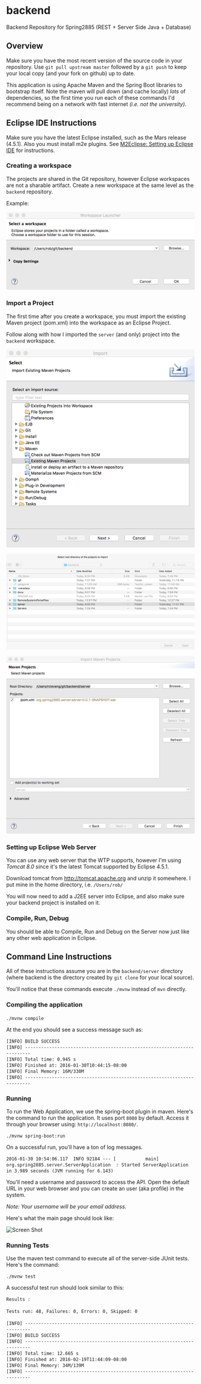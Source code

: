 # backend
Backend Repository for Spring2885 (REST + Server Side Java + Database)


## Overview
Make sure you have the most recent version of the source code in your repository.  Use ````git pull upstream master```` followed by a ````git push```` to keep your local copy (and your fork on github) up to date.

This application is using Apache Maven and the Spring Boot libraries to bootstrap itself.  Note the maven will pull down (and cache locally) *lots* of dependencies, so the first time you run each of these commands I'd recommend being on a network with fast internet *(i.e. not the university)*.

## Eclipse IDE Instructions

Make sure you have the latest Eclipse installed, such as the Mars release (4.5.1).  Also you must install m2e plugins.  See [M2Eclipse: Setting up Eclipse IDE](http://www.eclipse.org/m2e/documentation/m2e-extension-development.html) for instructions.

### Creating a workspace

The projects are shared in the Git repository, however Eclipse workspaces are not a sharable artifact.  Create a new workspace at the same level as the ```backend``` repository.

Example:

![Select workspace](./docs/select-workspace.png)

### Import a Project

The first time after you create a workspace, you must import the existing Maven project (pom.xml) into the workspace as an Eclipse Project.

Follow along with how I imported the ```server``` (and only) project into the ````backend```` workspace.

![Import Dialog](./docs/import-dialog.png)

![Select root directory](./docs/root-directory.png)

![Import Project](./docs/import-projects.png)


### Setting up Eclipse Web Server 

You can use any web server that the WTP supports, however I'm using *Tomcat 8.0* since it's the latest Tomcat supported by Eclipse 4.5.1.

Download tomcat from http://tomcat.apache.org and unzip it somewhere.  I put mine in the home directory, i.e. ````/Users/rob/````

You will now need to add a J2EE server into Eclipse, and also make sure your backend project is installed on it.


### Compile, Run, Debug

You should be able to Compile, Run and Debug on the Server now just like any other web application in Eclipse.


## Command Line Instructions

All of these instructions assume you are in the ````backend/server```` directory (where backend is the directory created by ````git clone```` for your local source).

You'll notice that these commands execute ````./mvnw```` instead of ````mvn```` directly.  
 
### Compiling the application
````./mvnw compile````

At the end you should see a success message such as:

````
[INFO] BUILD SUCCESS
[INFO] ------------------------------------------------------------------------
[INFO] Total time: 0.945 s
[INFO] Finished at: 2016-01-30T10:44:15-08:00
[INFO] Final Memory: 16M/330M
[INFO] ------------------------------------------------------------------------

````

### Running 

To run the Web Application, we use the spring-boot plugin in maven. Here's the command to run the application.  It uses port ````8080```` by default.  Access it through your browser using: ````http://localhost:8080/````.

````
./mvnw spring-boot:run
````

On a successful run, you'll have a ton of log messages.
````
2016-01-30 10:54:06.117  INFO 92184 --- [           main] org.spring2885.server.ServerApplication  : Started ServerApplication in 3.989 seconds (JVM running for 6.143)

````

You'll need a username and password to access the API.  Open the default URL in your web browser and you can create an user (aka profile) in the system.

*Note: Your username will be your email address.*


Here's what the main page should look like:

![Screen Shot](./mainpage.png)

### Running Tests

Use the maven test command to execute all of the server-side JUnit tests.  Here's the command:

````
./mvnw test
````

A successful test run should look similar to this:

````
Results :

Tests run: 48, Failures: 0, Errors: 0, Skipped: 0

[INFO] ------------------------------------------------------------------------
[INFO] BUILD SUCCESS
[INFO] ------------------------------------------------------------------------
[INFO] Total time: 12.665 s
[INFO] Finished at: 2016-02-19T11:44:09-08:00
[INFO] Final Memory: 34M/139M
[INFO] ------------------------------------------------------------------------
````
